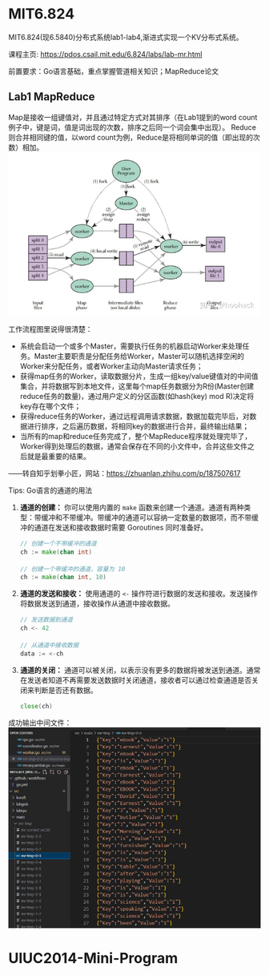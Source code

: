 # MIT6.824

MIT6.824(现6.5840)分布式系统lab1-lab4,渐进式实现一个KV分布式系统。

课程主页: <https://pdos.csail.mit.edu/6.824/labs/lab-mr.html>

前置要求：Go语言基础，重点掌握管道相关知识；MapReduce论文

## Lab1 MapReduce

Map是接收一组键值对，并且通过特定方式对其排序（在Lab1提到的word count例子中，键是词，值是词出现的次数，排序之后同一个词会集中出现）。
Reduce则合并相同键的值，以word count为例，Reduce是将相同单词的值（即出现的次数）相加。
![Alt text](image.png)

工作流程图里说得很清楚：

- 系统会启动一个或多个Master，需要执行任务的机器启动Worker来处理任务。Master主要职责是分配任务给Worker，Master可以随机选择空闲的Worker来分配任务，或者Worker主动向Master请求任务；
- 获得map任务的Worker，读取数据分片，生成一组key/value键值对的中间值集合，并将数据写到本地文件，这里每个map任务数据分为R份(Master创建reduce任务的数量)，通过用户定义的分区函数(如hash(key) mod R)决定将key存在哪个文件；
- 获得reduce任务的Worker，通过远程调用请求数据，数据加载完毕后，对数据进行排序，之后遍历数据，将相同key的数据进行合并，最终输出结果；
- 当所有的map和reduce任务完成了，整个MapReduce程序就处理完毕了，Worker得到处理后的数据，通常会保存在不同的小文件中，合并这些文件之后就是最重要的结果。

——转自知乎划拳小匠，网站：<https://zhuanlan.zhihu.com/p/187507617>

Tips: Go语言的通道的用法

1. **通道的创建：**
   你可以使用内置的 `make` 函数来创建一个通道。通道有两种类型：带缓冲和不带缓冲。带缓冲的通道可以容纳一定数量的数据项，而不带缓冲的通道在发送和接收数据时需要 Goroutines 同时准备好。

   ```go
   // 创建一个不带缓冲的通道
   ch := make(chan int)
   
   // 创建一个带缓冲的通道，容量为 10
   ch := make(chan int, 10)
   ```

2. **通道的发送和接收：**
   使用通道的 `<-` 操作符进行数据的发送和接收。发送操作将数据发送到通道，接收操作从通道中接收数据。

   ```go
   // 发送数据到通道
   ch <- 42
   
   // 从通道中接收数据
   data := <-ch
   ```

3. **通道的关闭：**
   通道可以被关闭，以表示没有更多的数据将被发送到通道。通常在发送者知道不再需要发送数据时关闭通道，接收者可以通过检查通道是否关闭来判断是否还有数据。

   ```go
   close(ch)
   ```

成功输出中间文件：
   ![Alt text](image-1.png)
# UIUC2014-Mini-Program
